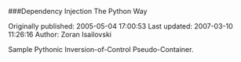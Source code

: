 ###Dependency Injection The Python Way

Originally published: 2005-05-04 17:00:53
Last updated: 2007-03-10 11:26:16
Author: Zoran Isailovski

Sample Pythonic Inversion-of-Control Pseudo-Container.